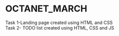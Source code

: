# OCTANET_MARCH
Task 1-Landing page created using HTML and CSS
<br>
Task 2- TODO list created using HTML, CSS and JS
